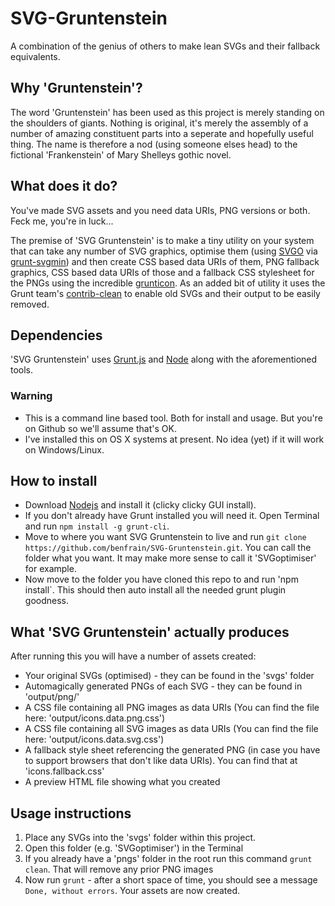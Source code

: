 SVG-Gruntenstein
================

A combination of the genius of others to make lean SVGs and their fallback equivalents.

## Why 'Gruntenstein'?
The word 'Gruntenstein' has been used as this project is merely standing on the shoulders of giants. Nothing is original, it's merely the assembly of a number of amazing constituent parts into a seperate and hopefully useful thing. The name is therefore a nod (using someone elses head) to the fictional 'Frankenstein' of Mary Shelleys gothic novel.

## What does it do?
You've made SVG assets and you need data URIs, PNG versions or both. Feck me, you're in luck...

The premise of 'SVG Gruntenstein' is to make a tiny utility on your system that can take any number of SVG graphics, optimise them (using [SVGO](https://github.com/svg/svgo) via [grunt-svgmin](https://github.com/sindresorhus/grunt-svgmin)) and then create CSS based data URIs of them, PNG fallback graphics, CSS based data URIs of those and a fallback CSS stylesheet for the PNGs using the incredible [grunticon](https://github.com/filamentgroup/grunticon).
As an added bit of utility it uses the Grunt team's [contrib-clean](https://github.com/gruntjs/grunt-contrib-clean) to enable old SVGs and their output to be easily removed.

## Dependencies
'SVG Gruntenstein' uses [Grunt.js](http://gruntjs.com) and [Node](http://nodejs.org) along with the aforementioned tools.

### Warning
- This is a command line based tool. Both for install and usage. But you're on Github so we'll assume that's OK.
- I've installed this on OS X systems at present. No idea (yet) if it will work on Windows/Linux.

## How to install
- Download [Nodejs](http://nodejs.org) and install it (clicky clicky GUI install).
- If you don't already have Grunt installed you will need it. Open Terminal and run `npm install -g grunt-cli`.
- Move to where you want SVG Gruntenstein to live and run `git clone https://github.com/benfrain/SVG-Gruntenstein.git`. You can call the folder what you want. It may make more sense to call it 'SVGoptimiser' for example.
- Now move to the folder you have cloned this repo to and run 'npm install`. This should then auto install all the needed grunt plugin goodness.

## What 'SVG Gruntenstein' actually produces
After running this you will have a number of assets created:

- Your original SVGs (optimised) - they can be found in the 'svgs' folder
- Automagically generated PNGs of each SVG - they can be found in 'output/png/'
- A CSS file containing all PNG images as data URIs (You can find the file here: 'output/icons.data.png.css') 
- A CSS file containing all SVG images as data URIs (You can find the file here: 'output/icons.data.svg.css')
- A fallback style sheet referencing the generated PNG (in case you have to support browsers that don't like data URIs). You can find that at 'icons.fallback.css' 
- A preview HTML file showing what you created

## Usage instructions

1. Place any SVGs into the 'svgs' folder within this project.
2. Open this folder (e.g. 'SVGoptimiser') in the Terminal
3. If you already have a 'pngs' folder in the root run this command `grunt clean`. That will remove any prior PNG images
4. Now run `grunt` - after a short space of time, you should see a message `Done, without errors`. Your assets are now created.
